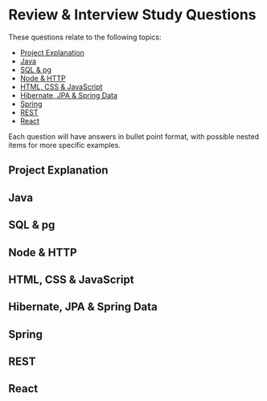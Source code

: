 # Review & Interview Study Questions
These questions relate to the following topics:
- [Project Explanation](#project-explanation)
- [Java](#java)
- [SQL & pg](#sql--pg)
- [Node & HTTP](#node--http)
- [HTML, CSS & JavaScript](#html-css--javascript)
- [Hibernate, JPA & Spring Data](#hibernate-jpa--spring-data)
- [Spring](#spring)
- [REST](#rest)
- [React](#react)

Each question will have answers in bullet point format, with possible nested items for more specific examples.

## Project Explanation

## Java

## SQL & pg

## Node & HTTP

## HTML, CSS & JavaScript

## Hibernate, JPA & Spring Data

## Spring

## REST

## React